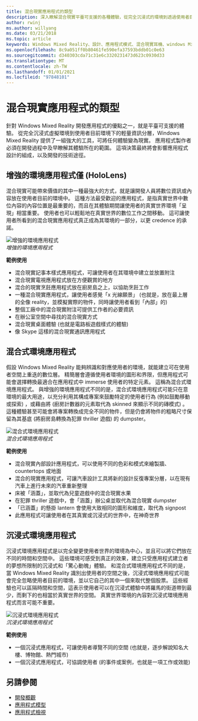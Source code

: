 ```yaml
---
title: 混合現實應用程式的類型
description: 深入瞭解混合現實平臺可支援的各種體驗，從完全沉浸式的環境到透過使用者目前環境的輕量資訊分層。
author: rwinj
ms.author: willyang
ms.date: 03/21/2018
ms.topic: article
keywords: Windows Mixed Reality、設計、應用程式模式、混合現實耳機、windows Mixed Reality 耳機、虛擬實境耳機、HoloLens
ms.openlocfilehash: 8c9a051ff0b80461fe590efa37593bddb01c0e63
ms.sourcegitcommit: d340303cda71c31e6c3320231473d623c0930d33
ms.translationtype: MT
ms.contentlocale: zh-TW
ms.lasthandoff: 01/01/2021
ms.locfileid: "97848101"
---
```

# <a name="types-of-mixed-reality-apps"></a>混合現實應用程式的類型

針對 Windows Mixed Reality 開發應用程式的優點之一，就是平臺可支援的體驗。 從完全沉浸式虛擬環境到使用者目前環境下的輕量資訊分層，Windows Mixed Reality 提供了一組強大的工具，可將任何體驗變為現實。 應用程式製作者必須在開發過程中及早瞭解其體驗所在的範圍。 這項決策最終將會影響應用程式設計的組成，以及開發的技術途徑。

## <a name="enhanced-environment-apps-hololens-only"></a>增強的環境應用程式僅 (HoloLens) 

混合現實可能帶來價值的其中一種最強大的方式，就是讓開發人員將數位資訊或內容放在使用者目前的環境中。 這種方法最受歡迎的應用程式，是指真實世界中數位內容的內容位置是最重要的，而且在其體驗期間讓使用者的真實世界環境「呈現」相當重要。 使用者也可以輕鬆地在真實世界的數位工作之間移動。 這可讓使用者所看到的混合現實應用程式真正成為其環境的一部分，以更 credence 的承諾。

![增強的環境應用程式](images/enhancedenvironmentapps-640px.jpg)<br>
*增強的環境應用程式*

**範例使用**
* 混合現實記事本樣式應用程式，可讓使用者在其環境中建立並放置附注
* 混合現實電視應用程式放在方便觀賞的地方
* 混合的現實烹飪應用程式放在廚房島之上，以協助烹飪工作
* 一種混合現實應用程式，讓使用者感覺「x 光線願景」 (也就是，放在最上層的全像 reality，並模擬實際的物件，同時讓使用者看到「內部」的) 
* 整個工廠中的混合現實附注可提供工作者的必要資訊
* 在辦公室空間中尋找的混合現實方式
* 混合現實桌面體驗 (也就是電路板遊戲樣式的體驗) 
* 像 Skype 這樣的混合現實通訊應用程式

## <a name="blended-environment-apps"></a>混合式環境應用程式

假設 Windows Mixed Reality 能夠辨識和對應使用者的環境，就能建立可在使用者空間上重迭的數位層。 精簡層會遵循使用者環境的圖形和界限，但應用程式可能會選擇轉換最適合在應用程式中 immerse 使用者的特定元素。 這稱為混合式環境應用程式。 與增強的環境應用程式不同的是，混合式環境應用程式可能只在意環境的最大用途，以充分利用其構成專案來鼓勵特定的使用者行為 (例如鼓勵移動或探索) ，或藉由將 (廚房計數器的元素取代為 skinned 來顯示不同的磚模式) 。 這種體驗甚至可能會將專案轉換成完全不同的物件，但是仍會將物件的粗略尺寸保留為其基底 (將廚房島轉換為犯罪 thriller 遊戲) 的 dumpster。

![混合式環境應用程式](images/blendedenvironmentapps-640px.jpg)<br>
*混合式環境應用程式*

**範例使用**
* 混合現實內部設計應用程式，可以使用不同的色彩和模式來繪製牆、countertops 或地面
* 混合的現實應用程式，可讓汽車設計工具將新的設計反復專案分層，以在現有汽車上進行未來的汽車重新整理
* 床被「涵蓋」，並取代為兒童遊戲中的混合現實水果
* 在犯罪 thriller 遊戲中，會「涵蓋」辦公桌並取代為混合現實 dumpster
* 「已涵蓋」的懸掛 lantern 會使用大致相同的圖形和維度，取代為 signpost
* 此應用程式可讓使用者在其真實或沉浸式的世界中，在神奇世界

## <a name="immersive-environment-apps"></a>沉浸式環境應用程式

沉浸式環境應用程式是以完全變更使用者世界的環境為中心，並且可以將它們放在不同的時間和空間中。 這些環境可感受到真正的效果，建立只受應用程式建立者的夢想所限制的沉浸式和「驚心動魄」體驗。 和混合式環境應用程式不同的是，當 Windows Mixed Reality 識別出使用者的空間之後，沉浸式環境應用程式可能會完全忽略使用者目前的環境，並以它自己的其中一個來取代整個股票。 這些經驗也可以區隔時間和空間，這表示使用者可以在沉浸式體驗中將羅馬的街道帶到最少，而剩下的也相當於真實世界的空間。 真實世界環境的內容對沉浸式環境應用程式而言可能不重要。

![沉浸式環境應用程式](images/windows-mixed-reality-640px.jpg)<br>
*沉浸式環境應用程式*

**範例使用**
* 一個沉浸式應用程式，可讓使用者導覽不同的空間 (也就是，逐步解說知名大樓、博物館、熱門城市) 
* 一個沉浸式應用程式，可協調使用者 (的事件或案例，也就是一項工作或效能) 

## <a name="see-also"></a>另請參閱

* [開發概觀](../develop/development.md)
* [應用程式模型](app-model.md)
* [應用程式檢視](app-views.md)

